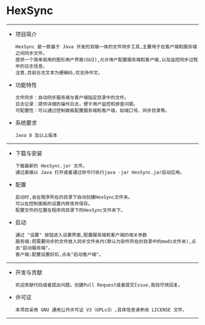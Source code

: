 HexSync
=
---
- 项目简介

      HexSync 是一款基于 Java 开发的双端一体的文件同步工具,主要用于在客户端和服务端之间同步文件。
      提供一个简单易用的图形用户界面(GUI),允许用户配置服务端和客户端,以及监控同步过程中的日志信息。
      注意,目前日志文本为硬编码,仅支持中文。

- 功能特性

      文件同步：自动同步服务端与客户端指定目录中的文件。
      日志记录：提供详细的操作日志，便于用户监控和排查问题。
      可配置性：可以通过控制面板配置服务端和客户端，如端口号、同步目录等。

- 系统要求

      Java 8 及以上版本
---
- 下载与安装

      下载最新的 HexSync.jar 文件。
      通过直接以 Java 打开或者通过命令行执行java -jar HexSync.jar启动应用。

- 配置

      启动时,会在程序所在的目录下自动创建HexSync文件夹。
      可以在控制面板的设置内修改并保存。
      配置文件的位置在程序同目录下的HexSync文件夹下。

- 启动
  
      通过 "设置" 按钮进入设置界面,配置服务端和客户端的相关参数
      服务端:把需要同步的文件放入同步文件夹内(默认为软件所在的目录中的mods文件夹),点击"启动服务端"。
      客户端:配置设置好后,点击"启动客户端"。
---
- 开发与贡献

      欢迎贡献代码或者提出问题。创建Pull Request或者提交Issue,我将尽快回复。

- 许可证

      本项目采用 GNU 通用公共许可证 V3（GPLv3）,具体信息请参阅 LICENSE 文件。

---
